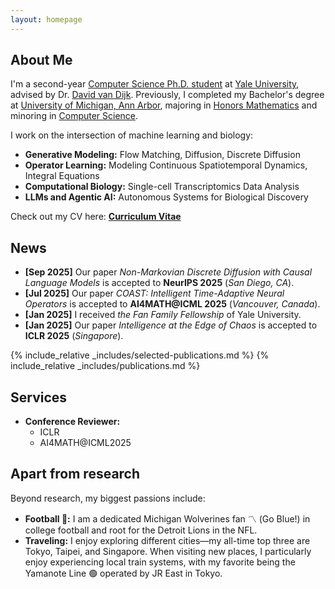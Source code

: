 ```yaml
---
layout: homepage
---
```


## About Me

I'm a second-year [Computer Science Ph.D. student](https://cpsc.yale.edu/people/sizhuang-he) at [Yale University](https://www.yale.edu/), advised by Dr. [David van Dijk](https://www.vandijklab.org/). Previously, I completed my Bachelor's degree at [University of Michigan, Ann Arbor](https://umich.edu/), majoring in [Honors Mathematics](https://lsa.umich.edu/math) and minoring in [Computer Science](https://cse.engin.umich.edu/).

I work on the intersection of machine learning and biology:

- **<span style="color: var(--global-theme-color); font-weight: bold;">Generative Modeling:</span>** Flow Matching, Diffusion, Discrete Diffusion
- **<span style="color: var(--global-theme-color); font-weight: bold;">Operator Learning:</span>** Modeling Continuous Spatiotemporal Dynamics, Integral Equations
- **<span style="color: var(--global-theme-color); font-weight: bold;">Computational Biology:</span>** Single-cell Transcriptomics Data Analysis
- **<span style="color: var(--global-theme-color); font-weight: bold;">LLMs and Agentic AI:</span>** Autonomous Systems for Biological Discovery

Check out my CV here: **[Curriculum Vitae](/cv/)** 

## News
- **[Sep 2025]** Our paper *<span style="color: var(--global-theme-color);">Non-Markovian Discrete Diffusion with Causal Language Models</span>* is accepted to **NeurIPS 2025** (*San Diego, CA*).
- **[Jul 2025]** Our paper *<span style="color: var(--global-theme-color);">COAST: Intelligent Time-Adaptive Neural Operators</span>* is accepted to **AI4MATH@ICML 2025** (*Vancouver, Canada*).
- **[Jan 2025]** I received *<span style="color: var(--global-theme-color);">the Fan Family Fellowship</span>* of Yale University.
- **[Jan 2025]** Our paper *<span style="color: var(--global-theme-color);">Intelligence at the Edge of Chaos</span>* is accepted to **ICLR 2025** (*Singapore*).

{% include_relative _includes/selected-publications.md %}
{% include_relative _includes/publications.md %}


## Services
- **<span style="color: var(--global-theme-color); font-weight: bold;">Conference Reviewer:</span>**
    - ICLR
    - AI4MATH@ICML2025

## Apart from research
Beyond research, my biggest passions include:
- **<span style="color: var(--global-theme-color); font-weight: bold;">Football 🏈:</span>** I am a dedicated Michigan Wolverines fan 〽️ (Go Blue!) in college football and root for the Detroit Lions in the NFL. 
- <span style="color: var(--global-theme-color); font-weight: bold;">Traveling:</span> I enjoy exploring different cities—my all-time top three are Tokyo, Taipei, and Singapore. When visiting new places, I particularly enjoy experiencing local train systems, with my favorite being the Yamanote Line 🟢 operated by JR East in Tokyo.

